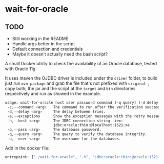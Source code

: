 # wait-for-oracle

## TODO
* Still working in the README
* Handle args better in the script
* Default connection and credentials
* Maybe it doesn't actually need the bash script?

A small Docker utility to check the availability of an Oracle database, tested with Oracle 11g.

It uses maven the OJDBC driver is included under the `driver` folder, to build just run `mvn package` and grab the file that's not prefixed with `original-`, copy both, the jar and the script at the `target` and `bin` directories respectively and run as showed in the example.

```sh
usage: wait-for-oracle host user password command [-q query] [-d delay] [-e --exceptions]
 -c,--command <arg>   The command to run after the verification success.
 -d,--delay <arg>     The delay between tries.
 -e,--exceptions      Show the exception messages with the retry message.
 -h,--host <arg>      The JDBC connection string. iex:
                      jdbc:oracle:thin:@localhost:1521:xe
 -p,--pass <arg>      The database password.
 -q,--query <arg>     The query to verify the database integrity.
 -u,--user <arg>      The username for the databases.
```
Add in the docker file:
```dockerfile
entrypoint: ["./wait-for-oracle", "-h", "jdbc:oracle:thin:@oracle:1521:xe", "-u", "system", "-p", "system", "-c", "\"java -Djava.security.egd=file:/dev/./urandom -jar /app.jar\""]
```
